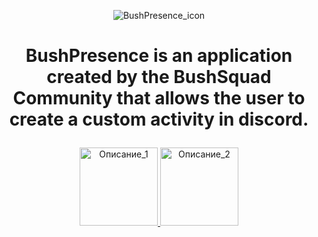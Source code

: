 <p align="center">
  <img src="https://cdn.discordapp.com/attachments/965668635785957436/1226309264625373274/imageedit_8_5786916950.png?ex=66244c80&is=6611d780&hm=f0db7feedc7322c3958a15b1f5681d40d7442766aeca20656bef1b788adc5b19&" alt="BushPresence_icon">
</p>

# <p align="center">BushPresence is an application created by the BushSquad Community that allows the user to create a custom activity in discord. </p>


<p align="center">
  <a href="https://discord.gg/pGXSVaAWxs">
    <img src="https://media.discordapp.net/attachments/965668635785957436/1226312022589702144/icons8-discord-100.png?ex=66244f11&is=6611da11&hm=fa002b588bb6120b8cc04fe853c5a1b7f175ab25c1919ca183b830926df46137&=&format=webp&quality=lossless&width=125&height=125" width="125" height="125" alt="Описание_1">
  </a>
  <a href="https://bushpresence.rydve.xyz/">
    <img src="https://media.discordapp.net/attachments/965668635785957436/1226304216042049686/icons8--100.png?ex=662447cc&is=6611d2cc&hm=04c8777d5be82386bbe0fb8e4a963bad1becec88b78c52f88fea75e70e6a64c0&=&format=webp&quality=lossless&width=125&height=125" width="125" height="125" alt="Описание_2">
  </a>
</p>

